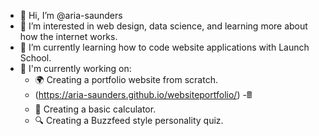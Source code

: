 - 👋 Hi, I’m @aria-saunders
- 👀 I’m interested in web design, data science, and learning more about how the internet works.
- 🌱 I’m currently learning how to code website applications with Launch School.
- 🔨 I'm currently working on:
  - 🌍 Creating a portfolio website from scratch.
  - (https://aria-saunders.github.io/websiteportfolio/) 
  -🖩
  - 🔢 Creating a basic calculator.
  - 🔍 Creating a Buzzfeed style personality quiz.

<!---
aria-saunders/aria-saunders is a ✨ special ✨ repository because its `README.md` (this file) appears on your GitHub profile.
You can click the Preview link to take a look at your changes.
--->
